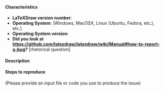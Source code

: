 #### Characteristics
- **LaTeXDraw version number**:
- **Operating System**: [Windows, MacOSX, Linux (Ubuntu, Fedora, etc.), etc.]
- **Operating System version**:
- **Did you look at https://github.com/latexdraw/latexdraw/wiki/Manual#how-to-report-a-bug?** [rhetorical question]


#### Description


#### Steps to reproduce

(Please provide an input file or code you use to produce the issue)
